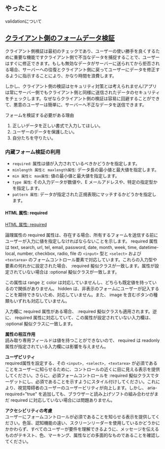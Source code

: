 ## やったこと
validationについて

## [クライアント側のフォームデータ検証](https://developer.mozilla.org/ja/docs/Learn/Forms/Form_validation)  

クライアント側検証は最初のチェックであり、ユーザーの使い勝手を良くするために重要な機能ですクライアント側で不当なデータを捕捉することで、ユーザーはすぐに修正できます。もしも無効なデータがサーバーに送られてから拒否される場合、サーバーへの往復とクライアント側に戻ってユーザーにデータを修正するように指示することにより、かなり時間を浪費します。  

しかし、クライアント側の検証はセキュリティ対策とは考えられません!アプリは常にサーバー側でもクライアント側と同様に送信されたデータのセキュリティをチェックします。なぜならクライアント側の検証は容易に回避することができて、悪意のユーザーは簡単に、サーバーへ不正なデータを送信できます。  

フォームを検証する必要がある理由
1. 正しいデータを正しい書式で入力してほしい。
2. ユーザーのデータを保護したい。
3. 自分たちを守りたい。

### 内蔵フォーム検証の利用
- `required`: 属性は値が入力されているべきかどうかを指定します。
- `minlength 属性と maxlength属性`: データ長の最小値と最大値を指定します。
- `min 属性と max属性`: 値の最小値と最大値を指定します。
- `type 属性`: その入力データが数値や、E メールアドレスや、特定の指定型かを指定します。
- `pattern 属性`: データが指定された正規表現にマッチするかどうかを指定します。

#### HTML 属性: required
[HTML 属性: required](https://developer.mozilla.org/ja/docs/Web/HTML/Attributes/required)  

論理属性の required 属性は、存在する場合、所有するフォームを送信する前にユーザーが入力に値を指定しなければならないことを示します。 required 属性は text, search, url, tel, email, password, date, month, week, time, datetime-local, number, checkbox, radio, file の `<input>` 型と `<select>` および `<textarea>` のフォームコントロール要素で対応しています。これらの入力型や要素の何れかに設定された場合、 :required 擬似クラスが一致します。属性が設定されていない場合は :optional 擬似クラスが一致します。

この属性は range と color は対応していませんし、どちらも既定値を持っているので関係がありません。 hidden は、非表示のフォームにユーザーが記入することを期待できないため、対応していません。また、 image を含むボタンの種類もいずれも対応していません。  

入力欄に required 属性がある場合、 :required 擬似クラスも適用されます。逆に、 required 属性に対応していて、この属性が設定されていない入力欄は、 :optional 擬似クラスに一致します。  

**属性の相互作用**  
読み取り専用フィールドは値を持つことができないので、 required は readonly 属性が指定されている入力欄には影響を与えません。  

**ユーザビリティ**  
required属性を設定する、その `<input>, <select>, <textarea>` が必須であることをユーザーに知らせるために、コントロールの近くに目に見える表示を提供してください。さらに、必須フォームコントロールを :required 擬似クラスでターゲットにし、必須であることを示すようにスタイル付けしてください。これにより、視覚障碍者のユーザーのユーザービリティが向上します。しかし、 aria-required="true" を追加しても、ブラウザーと読み上げソフトの組み合わせがまだ required に対応していない場合には問題ありません。   

**アクセシビリティの考慮**  
ユーザーにフォームコントロールが必須であることを知らせる表示を提供してください。色盲、認知機能の違い、スクリーンリーダーを使用しているかどうかにかかわらず、すべてのユーザーが要件を理解できるように、メッセージを伝えるものがテキスト、色、マーキング、属性などの多面的なものであることを確認してください。














